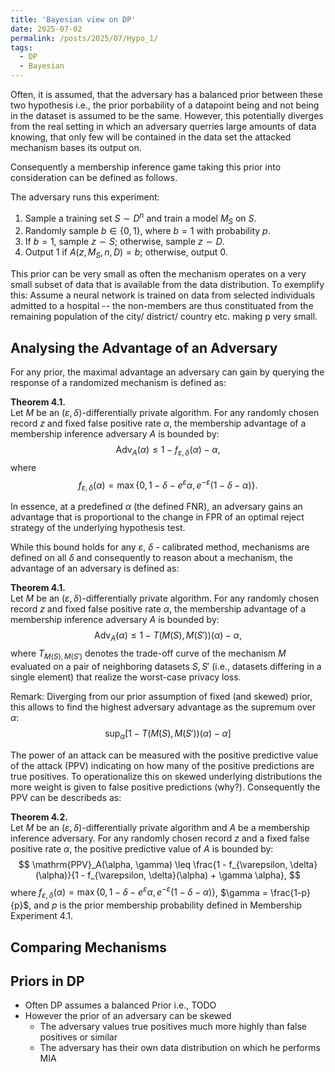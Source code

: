 ```yaml
---
title: 'Bayesian view on DP'
date: 2025-07-02
permalink: /posts/2025/07/Hypo_1/
tags:
  - DP
  - Bayesian
---
```


Often, it is assumed, that the adversary has a balanced prior between these two hypothesis i.e., the prior porbability of a datapoint being and not being in the dataset is assumed to be the same.
However, this potentially diverges from the real setting in which an adversary querries large amounts of data knowing, that only few will be contained in the data set the attacked mechanism bases its output on.

Consequently a membership inference game taking this prior into consideration can be defined as follows.

The adversary runs this experiment:

1. Sample a training set $S \sim D^n$ and train a model $M_S$ on $S$.
2. Randomly sample $b \in \{0, 1\}$, where $b = 1$ with probability $p$.
3. If $b = 1$, sample $z \sim S$; otherwise, sample $z \sim D$.
4. Output $1$ if $A(z, M_S, n, D) = b$; otherwise, output $0$.

This prior can be very small as often the mechanism operates on a very small subset of data that is available from the data distribution.
To exemplify this: Assume a neural network is trained on data from selected individuals admitted to a hospital -- the non-members are thus constituated from the remaining population of the city/ district/ country etc. making p very small.

## Analysing the Advantage of an Adversary

For any prior, the maximal advantage an adversary can gain by querying the response of a randomized mechanism is defined as:

**Theorem 4.1.**  
Let $M$ be an $(\varepsilon, \delta)$-differentially private algorithm. For any randomly chosen record $z$ and fixed false positive rate $\alpha$, the membership advantage of a membership inference adversary $A$ is bounded by:
$$
\text{Adv}_A(\alpha) \leq 1 - f_{\varepsilon, \delta}(\alpha) - \alpha,
$$
where
$$
f_{\varepsilon, \delta}(\alpha) = \max \left\{ 0, 1 - \delta - e^{\varepsilon} \alpha, e^{-\varepsilon}(1 - \delta - \alpha) \right\}.
$$

In essence, at a predefined $\alpha$ (the defined FNR), an adversary gains an advantage that is proportional to the change in FPR of an optimal reject strategy of the underlying hypothesis test.

While this bound holds for any $\varepsilon$, $\delta$ - calibrated method, mechanisms are defined on all $\delta$ and consequently to reason about a mechanism, the advantage of an adversary is defined as:

**Theorem 4.1.**  
Let $M$ be an $(\varepsilon, \delta)$-differentially private algorithm. For any randomly chosen record $z$ and fixed false positive rate $\alpha$, the membership advantage of a membership inference adversary $A$ is bounded by:
$$
\text{Adv}_A(\alpha) \leq 1 - T(M(S), M(S'))(\alpha) - \alpha,
$$
where $T_{M(S), M(S')}$ denotes the trade-off curve of the mechanism $M$ evaluated on a pair of neighboring datasets $S, S'$ (i.e., datasets differing in a single element) that realize the worst-case privacy loss.

Remark:
Diverging from our prior assumption of fixed (and skewed) prior, this allows to find the highest adversary advantage as the supremum over $\alpha$:
$$
\sup_{\alpha} \left[ 1 - T(M(S), M(S'))(\alpha) - \alpha \right]
$$

The power of an attack can be measured with the positive predictive value of the attack (PPV) indicating on how many of the positive predictions are true positives.
To operationalize this on skewed underlying distributions the more weight is given to false positive predictions (why?).
Consequently the PPV can be describeds as:

**Theorem 4.2.**  
Let $M$ be an $(\varepsilon, \delta)$-differentially private algorithm and $A$ be a membership inference adversary. For any randomly chosen record $z$ and a fixed false positive rate $\alpha$, the positive predictive value of $A$ is bounded by:
$$
\mathrm{PPV}_A(\alpha, \gamma) \leq \frac{1 - f_{\varepsilon, \delta}(\alpha)}{1 - f_{\varepsilon, \delta}(\alpha) + \gamma \alpha},
$$
where $f_{\varepsilon, \delta}(\alpha) = \max \left\{ 0, 1 - \delta - e^{\varepsilon} \alpha, e^{-\varepsilon}(1 - \delta - \alpha) \right\}$, $\gamma = \frac{1-p}{p}$, and $p$ is the prior membership probability defined in Membership Experiment 4.1.

## Comparing Mechanisms




## Priors in DP
- Often DP assumes a balanced Prior i.e., TODO
- However the prior of an adversary can be skewed
    - The adversary values true positives much more highly than false positives or similar
    - The adversary has their own data distribution on which he performs MIA

